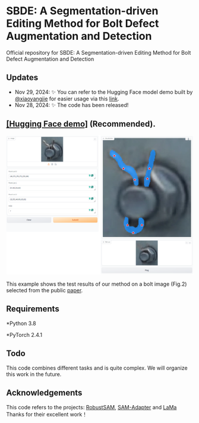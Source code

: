 # SBDE: A Segmentation-driven Editing Method for Bolt Defect Augmentation and Detection
Official repository for SBDE: A Segmentation-driven Editing Method for Bolt Defect Augmentation and Detection

## Updates
- Nov 29, 2024: ✨ You can refer to the Hugging Face model demo built by [@xiaoyangjie](https://github.com/Jay-xyj) for easier usage via this [link](https://huggingface.co/spaces/xiaoyangjie/SBDE_demo).
- Nov 28, 2024: ✨ The code has been released!

## [[Hugging Face demo]](https://huggingface.co/spaces/xiaoyangjie/SBDE_demo) (Recommended).
![exp1](exp3.png)

This example shows the test results of our method on a bolt image (Fig.2) selected from the public [paper](https://ieeexplore.ieee.org/abstract/document/10036038).

## Requirements
*Python 3.8 

*PyTorch 2.4.1

## Todo
This code combines different tasks and is quite complex. We will organize this work in the future.

## Acknowledgements
This code refers to the projects: [RobustSAM](https://github.com/robustsam/RobustSAM), [SAM-Adapter](https://github.com/tianrun-chen/SAM-Adapter-PyTorch) and [LaMa](https://github.com/advimman/lama) Thanks for their excellent work！
